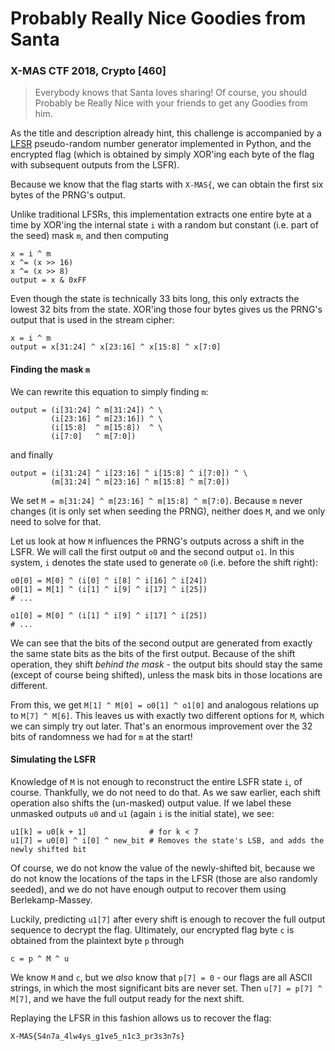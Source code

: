 # Probably Really Nice Goodies from Santa

### X-MAS CTF 2018, Crypto [460]

> Everybody knows that Santa loves sharing! Of course, you should Probably be Really Nice with your friends to get any Goodies from him.

As the title and description already hint, this challenge is accompanied by a [LFSR](https://en.wikipedia.org/wiki/Linear-feedback_shift_register) pseudo-random number generator implemented in Python, and the encrypted flag (which is obtained by simply XOR'ing each byte of the flag with subsequent outputs from the LSFR).

Because we know that the flag starts with `X-MAS{`, we can obtain the first six bytes of the PRNG's output.

Unlike traditional LFSRs, this implementation extracts one entire byte at a time by XOR'ing the internal state `i` with a random but constant (i.e. part of the seed) mask `m`, and then computing

    x = i ^ m
    x ^= (x >> 16)
    x ^= (x >> 8)
    output = x & 0xFF

Even though the state is technically 33 bits long, this only extracts the lowest 32 bits from the state. XOR'ing those four bytes gives us the PRNG's output that is used in the stream cipher:

    x = i ^ m
    output = x[31:24] ^ x[23:16] ^ x[15:8] ^ x[7:0]


#### Finding the mask `m`

We can rewrite this equation to simply finding `m`:

    output = (i[31:24] ^ m[31:24]) ^ \
             (i[23:16] ^ m[23:16]) ^ \
             (i[15:8]  ^ m[15:8])  ^ \
             (i[7:0]   ^ m[7:0])

and finally

    output = (i[31:24] ^ i[23:16] ^ i[15:8] ^ i[7:0]) ^ \
             (m[31:24] ^ m[23:16] ^ m[15:8] ^ m[7:0])

We set `M = m[31:24] ^ m[23:16] ^ m[15:8] ^ m[7:0]`. Because `m` never changes (it is only set when seeding the PRNG), neither does `M`, and we only need to solve for that.

Let us look at how `M` influences the PRNG's outputs across a shift in the LSFR. We will call the first output `o0` and the second output `o1`. In this system, `i` denotes the state used to generate `o0` (i.e. before the shift right):

    o0[0] = M[0] ^ (i[0] ^ i[8] ^ i[16] ^ i[24])
    o0[1] = M[1] ^ (i[1] ^ i[9] ^ i[17] ^ i[25])
    # ...

    o1[0] = M[0] ^ (i[1] ^ i[9] ^ i[17] ^ i[25])
    # ...

We can see that the bits of the second output are generated from exactly the same state bits as the bits of the first output. Because of the shift operation, they shift _behind the mask_ - the output bits should stay the same (except of course being shifted), unless the mask bits in those locations are different.

From this, we get `M[1] ^ M[0] = o0[1] ^ o1[0]` and analogous relations up to `M[7] ^ M[6]`. This leaves us with exactly two different options for `M`, which we can simply try out later. That's an enormous improvement over the 32 bits of randomness we had for `m` at the start!

#### Simulating the LSFR

Knowledge of `M` is not enough to reconstruct the entire LSFR state `i`, of course. Thankfully, we do not need to do that. As we saw earlier, each shift operation also shifts the (un-masked) output value. If we label these unmasked outputs `u0` and `u1` (again `i` is the initial state), we see:

    u1[k] = u0[k + 1]              # for k < 7
    u1[7] = u0[0] ^ i[0] ^ new_bit # Removes the state's LSB, and adds the newly shifted bit

Of course, we do not know the value of the newly-shifted bit, because we do not know the locations of the taps in the LFSR (those are also randomly seeded), and we do not have enough output to recover them using Berlekamp-Massey.

Luckily, predicting `u1[7]` after every shift is enough to recover the full output sequence to decrypt the flag. Ultimately, our encrypted flag byte `c` is obtained from the plaintext byte `p` through

    c = p ^ M ^ u

We know `M` and `c`, but we _also_ know that `p[7] = 0` - our flags are all ASCII strings, in which the most significant bits are never set. Then `u[7] = p[7] ^ M[7]`, and we have the full output ready for the next shift.

Replaying the LFSR in this fashion allows us to recover the flag:

    X-MAS{S4n7a_4lw4ys_g1ve5_n1c3_pr3s3n7s}

